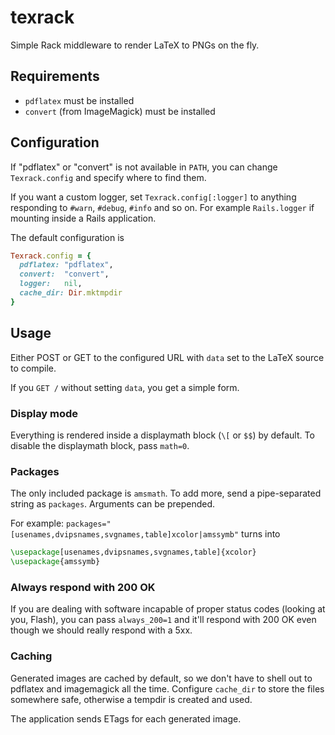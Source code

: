 # texrack

Simple Rack middleware to render LaTeX to PNGs on the fly.

## Requirements

* `pdflatex` must be installed
* `convert` (from ImageMagick) must be installed

## Configuration

If "pdflatex" or "convert" is not available in `PATH`, you can change
`Texrack.config` and specify where to find them.

If you want a custom logger, set `Texrack.config[:logger]` to anything
responding to `#warn`, `#debug`, `#info` and so on.
For example `Rails.logger` if mounting inside a Rails application.

The default configuration is
```ruby
Texrack.config = {
  pdflatex: "pdflatex",
  convert:  "convert",
  logger:   nil,
  cache_dir: Dir.mktmpdir
}
```

## Usage

Either POST or GET to the configured URL with `data` set to the LaTeX source to
compile.

If you `GET /` without setting `data`, you get a simple form.

### Display mode
Everything is rendered inside a displaymath block (`\[` or `$$`) by default.
To disable the displaymath block, pass `math=0`.

### Packages
The only included package is `amsmath`.
To add more, send a pipe-separated string as `packages`.
Arguments can be prepended.

For example: `packages="[usenames,dvipsnames,svgnames,table]xcolor|amssymb"`
turns into
```latex
\usepackage[usenames,dvipsnames,svgnames,table]{xcolor}
\usepackage{amssymb}
```

### Always respond with 200 OK
If you are dealing with software incapable of proper status codes (looking at
you, Flash), you can pass `always_200=1` and it'll respond with 200 OK even
though we should really respond with a 5xx.

### Caching
Generated images are cached by default, so we don't have to shell out to
pdflatex and imagemagick all the time. Configure `cache_dir` to store the
files somewhere safe, otherwise a tempdir is created and used.

The application sends ETags for each generated image.